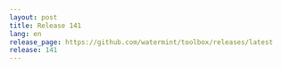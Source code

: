 ```yaml
---
layout: post
title: Release 141
lang: en
release_page: https://github.com/watermint/toolbox/releases/latest
release: 141
---
```



